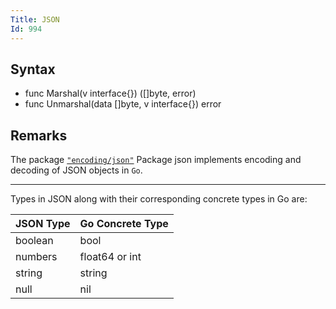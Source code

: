 ```yaml
---
Title: JSON
Id: 994
---
```

## Syntax
- func Marshal(v interface{}) ([]byte, error)
- func Unmarshal(data []byte, v interface{}) error

## Remarks
The package [`"encoding/json"`](https://golang.org/pkg/encoding/json/) Package json implements encoding and decoding of JSON objects in `Go`.

----------

Types in JSON along with their corresponding concrete types in Go are:

| JSON Type | Go Concrete Type |
| ------ | ------ |
| boolean   | bool   |
| numbers   | float64 or int   |
| string   | string   |
| null   | nil   |
